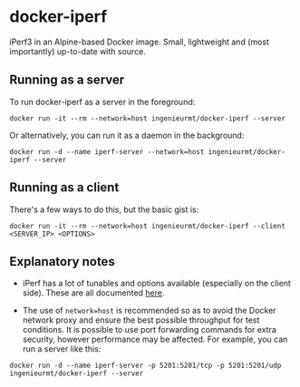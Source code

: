# docker-iperf

iPerf3 in an Alpine-based Docker image. Small, lightweight and (most importantly) up-to-date with source.

## Running as a server

To run docker-iperf as a server in the foreground:

`docker run -it --rm --network=host ingenieurmt/docker-iperf --server`

Or alternatively, you can run it as a daemon in the background:

`docker run -d --name iperf-server --network=host ingenieurmt/docker-iperf --server`

## Running as a client

There's a few ways to do this, but the basic gist is:

`docker run -it --rm --network=host ingenieurmt/docker-iperf --client <SERVER_IP> <OPTIONS>`

## Explanatory notes

- iPerf has a lot of tunables and options available (especially on the client side). These are all documented [here](https://iperf.fr/iperf-doc.php#3doc).

- The use of `network=host` is recommended so as to avoid the Docker network proxy and ensure the best possible throughput for test conditions. It is possible to use port forwarding commands for extra security, however performance may be affected. For example, you can run a server like this:

 `docker run -d --name iperf-server -p 5201:5201/tcp -p 5201:5201/udp ingenieurmt/docker-iperf --server`

